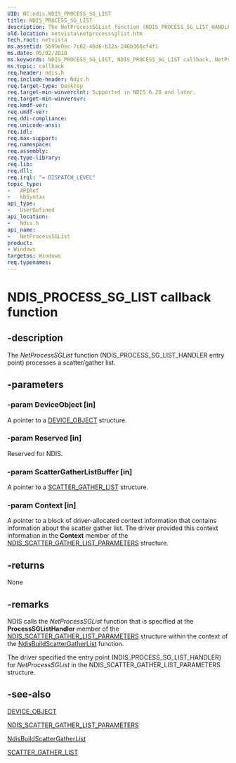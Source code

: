 ```yaml
---
UID: NC:ndis.NDIS_PROCESS_SG_LIST
title: NDIS_PROCESS_SG_LIST
description: The NetProcessSGList function (NDIS_PROCESS_SG_LIST_HANDLER entry point) processes a scatter/gather list.
old-location: netvista\netprocesssglist.htm
tech.root: netvista
ms.assetid: 5b99e0ec-7c82-46d6-b32a-246b368cf4f1
ms.date: 05/02/2018
ms.keywords: NDIS_PROCESS_SG_LIST, NDIS_PROCESS_SG_LIST callback, NetProcessSGList, NetProcessSGList callback function [Network Drivers Starting with Windows Vista], ndis/NetProcessSGList, ndis_shared_memory_ref_0c3e2851-6897-4997-a974-2a108e1e5ee9.xml, netvista.netprocesssglist
ms.topic: callback
req.header: ndis.h
req.include-header: Ndis.h
req.target-type: Desktop
req.target-min-winverclnt: Supported in NDIS 6.20 and later.
req.target-min-winversvr: 
req.kmdf-ver: 
req.umdf-ver: 
req.ddi-compliance: 
req.unicode-ansi: 
req.idl: 
req.max-support: 
req.namespace: 
req.assembly: 
req.type-library: 
req.lib: 
req.dll: 
req.irql: "= DISPATCH_LEVEL"
topic_type:
-	APIRef
-	kbSyntax
api_type:
-	UserDefined
api_location:
-	Ndis.h
api_name:
-	NetProcessSGList
product:
- Windows
targetos: Windows
req.typenames: 
---
```


# NDIS_PROCESS_SG_LIST callback function


## -description


The 
  <i>NetProcessSGList</i> function (NDIS_PROCESS_SG_LIST_HANDLER entry point) processes a scatter/gather
  list.


## -parameters




### -param DeviceObject [in]

A pointer to a 
     <a href="https://msdn.microsoft.com/library/windows/hardware/ff543147">DEVICE_OBJECT</a> structure.


### -param Reserved [in]

Reserved for NDIS.


### -param ScatterGatherListBuffer [in]

A pointer to a 
     <a href="https://msdn.microsoft.com/library/windows/hardware/ff563664">SCATTER_GATHER_LIST</a> structure.


### -param Context [in]

A pointer to a block of driver-allocated context information that contains information about the
     scatter gather list. The driver provided this context information in the 
     <b>Context</b> member of the 
     <a href="https://msdn.microsoft.com/5c14a6ed-3180-41d6-a09a-b3ae0a0c8b36">
     NDIS_SCATTER_GATHER_LIST_PARAMETERS</a> structure.


## -returns



None




## -remarks



NDIS calls the 
    <i>NetProcessSGList</i> function that is specified at the 
    <b>ProcessSGListHandler</b> member of the 
    <a href="https://msdn.microsoft.com/5c14a6ed-3180-41d6-a09a-b3ae0a0c8b36">
    NDIS_SCATTER_GATHER_LIST_PARAMETERS</a> structure within the context of the 
    <a href="https://msdn.microsoft.com/439d68ec-9d27-484b-b6a3-9bae732d142e">
    NdisBuildScatterGatherList</a> function.

The driver specified the entry point (NDIS_PROCESS_SG_LIST_HANDLER) for 
    <i>NetProcessSGList</i> in the NDIS_SCATTER_GATHER_LIST_PARAMETERS structure.




## -see-also




<a href="https://msdn.microsoft.com/library/windows/hardware/ff543147">DEVICE_OBJECT</a>



<a href="https://msdn.microsoft.com/5c14a6ed-3180-41d6-a09a-b3ae0a0c8b36">
   NDIS_SCATTER_GATHER_LIST_PARAMETERS</a>



<a href="https://msdn.microsoft.com/library/windows/hardware/ff561620">NdisBuildScatterGatherList</a>



<a href="https://msdn.microsoft.com/library/windows/hardware/ff563664">SCATTER_GATHER_LIST</a>
 

 

